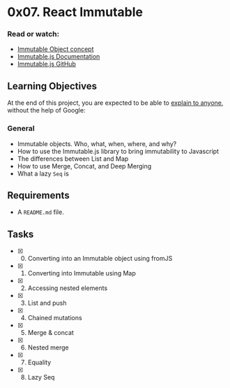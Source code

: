 # 0x07. React Immutable

### Read or watch:

- [Immutable Object concept](https://en.wikipedia.org/wiki/Immutable_object)
- [Immutable.js Documentation](https://immutable-js.github.io/immutable-js/docs/#/)
- [Immutable.js GitHub](https://github.com/immutable-js/immutable-js)

## Learning Objectives

At the end of this project, you are expected to be able to [explain to anyone](https://fs.blog/2012/04/feynman-technique/), without the help of Google:

### General

- Immutable objects. Who, what, when, where, and why?
- How to use the Immutable.js library to bring immutability to Javascript
- The differences between List and Map
- How to use Merge, Concat, and Deep Merging
- What a lazy `Seq` is

## Requirements

- A `README.md` file.

## Tasks

- [x] 0. Converting into an Immutable object using fromJS
- [x] 1. Converting into Immutable using Map
- [x] 2. Accessing nested elements
- [x] 3. List and push
- [x] 4. Chained mutations
- [x] 5. Merge & concat
- [x] 6. Nested merge
- [x] 7. Equality
- [x] 8. Lazy Seq